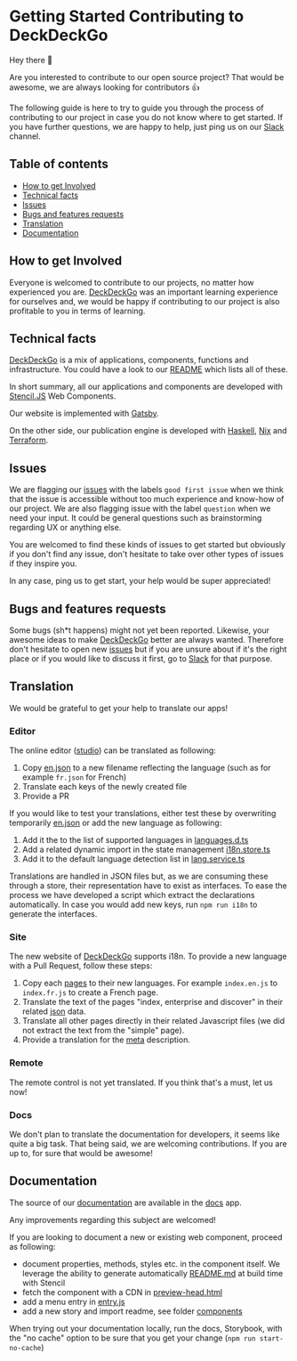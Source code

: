 # Getting Started Contributing to DeckDeckGo

Hey there 👋

Are you interested to contribute to our open source project? That would be awesome, we are always looking for contributors 👍

The following guide is here to try to guide you through the process of contributing to our project in case you do not know where to get started. If you have further questions, we are happy to help, just ping us on our [Slack](https://join.slack.com/t/deckdeckgo/shared_invite/enQtNzM0NjMwOTc3NTI0LTBlNmFhODNhYmRkMWUxZmU4ZTQ2MDJiNjlmYWZiODNjMDU5OGRjYThlZmZjMTc5YmQ3MzUzMDlhMzk0ZDgzMDY) channel.

## Table of contents

- [How to get Involved](#how-to-get-involved)
- [Technical facts](#technical-facts)
- [Issues](#issues)
- [Bugs and features requests](#bugs-and-features-requests)
- [Translation](#translation)
- [Documentation](#documentation)

## How to get Involved

Everyone is welcomed to contribute to our projects, no matter how experienced you are. [DeckDeckGo] was an important learning experience for ourselves and, we would be happy if contributing to our project is also profitable to you in terms of learning.

## Technical facts

[DeckDeckGo] is a mix of applications, components, functions and infrastructure. You could have a look to our [README](README.md) which lists all of these.

In short summary, all our applications and components are developed with [Stencil.JS](https://stenciljs.com) Web Components.

Our website is implemented with [Gatsby](https://www.gatsbyjs.com/).

On the other side, our publication engine is developed with [Haskell](https://www.haskell.org/), [Nix](https://nixos.org/nix/) and [Terraform](https://www.terraform.io/).

## Issues

We are flagging our [issues](https://github.com/deckgo/deckdeckgo/issues) with the labels `good first issue` when we think that the issue is accessible without too much experience and know-how of our project. We are also flagging issue with the label `question` when we need your input. It could be general questions such as brainstorming regarding UX or anything else.

You are welcomed to find these kinds of issues to get started but obviously if you don't find any issue, don't hesitate to take over other types of issues if they inspire you.

In any case, ping us to get start, your help would be super appreciated!

## Bugs and features requests

Some bugs (sh\*t happens) might not yet been reported. Likewise, your awesome ideas to make [DeckDeckGo] better are always wanted. Therefore don't hesitate to open new [issues](https://github.com/deckgo/deckdeckgo/issues) but if you are unsure about if it's the right place or if you would like to discuss it first, go to [Slack](https://join.slack.com/t/deckdeckgo/shared_invite/enQtNzM0NjMwOTc3NTI0LTBlNmFhODNhYmRkMWUxZmU4ZTQ2MDJiNjlmYWZiODNjMDU5OGRjYThlZmZjMTc5YmQ3MzUzMDlhMzk0ZDgzMDY) for that purpose.

## Translation

We would be grateful to get your help to translate our apps!

### Editor

The online editor ([studio](https://github.com/deckgo/deckdeckgo/tree/master/studio)) can be translated as following:

1. Copy [en.json](https://github.com/deckgo/deckdeckgo/blob/master/studio/src/assets/i18n/en.json) to a new filename reflecting the language (such as for example `fr.json` for French)
2. Translate each keys of the newly created file
3. Provide a PR

If you would like to test your translations, either test these by overwriting temporarily [en.json](https://github.com/deckgo/deckdeckgo/blob/master/studio/src/assets/i18n/en.json) or add the new language as following:

1. Add it the to the list of supported languages in [languages.d.ts](https://github.com/deckgo/deckdeckgo/blob/main/studio/src/app/definitions/languages.d.ts)
2. Add a related dynamic import in the state management [i18n.store.ts](https://github.com/deckgo/deckdeckgo/blob/bdc79b9cd1f52171bab2f772fa6905c710f3b2e0/studio/src/app/stores/i18n.store.ts#L11)
3. Add it to the default language detection list in [lang.service.ts](https://github.com/deckgo/deckdeckgo/blob/bdc79b9cd1f52171bab2f772fa6905c710f3b2e0/studio/src/app/services/lang/lang.service.ts#L36)

Translations are handled in JSON files but, as we are consuming these through a store, their representation have to exist as interfaces.
To ease the process we have developed a script which extract the declarations automatically.
In case you would add new keys, run `npm run i18n` to generate the interfaces.

### Site

The new website of [DeckDeckGo] supports i18n. To provide a new language with a Pull Request, follow these steps:

1. Copy each [pages](https://github.com/deckgo/deckdeckgo/tree/master/site/src/pages/) to their new languages. For example `index.en.js` to `index.fr.js` to create a French page.
2. Translate the text of the pages "index, enterprise and discover" in their related [json](https://github.com/deckgo/deckdeckgo/tree/master/site/src/assets/i18n/) data.
3. Translate all other pages directly in their related Javascript files (we did not extract the text from the "simple" page).
4. Provide a translation for the [meta](https://github.com/deckgo/deckdeckgo/blob/master/site/gatsby-config.js) description.

### Remote

The remote control is not yet translated. If you think that's a must, let us now!

### Docs

We don't plan to translate the documentation for developers, it seems like quite a big task. That being said, we are welcoming contributions. If you are up to, for sure that would be awesome!

## Documentation

The source of our [documentation](https://docs.deckdeckgo.com) are available in the [docs](https://github.com/deckgo/deckdeckgo/tree/main/docs) app.

Any improvements regarding this subject are welcomed!

If you are looking to document a new or existing web component, proceed as following:

- document properties, methods, styles etc. in the component itself. We leverage the ability to generate automatically [README.md](https://stenciljs.com/docs/docs-readme) at build time with Stencil
- fetch the component with a CDN in [preview-head.html](https://github.com/deckgo/deckdeckgo/blob/main/docs/.storybook/preview-head.html)
- add a menu entry in [entry.js](https://github.com/deckgo/deckdeckgo/blob/main/docs/.storybook/preview.js)
- add a new story and import readme, see folder [components](https://github.com/deckgo/deckdeckgo/tree/main/docs/src/stories/components)

When trying out your documentation locally, run the docs, Storybook, with the "no cache" option to be sure that you get your change (`npm run start-no-cache`)

[deckdeckgo]: https://deckdeckgo.com
